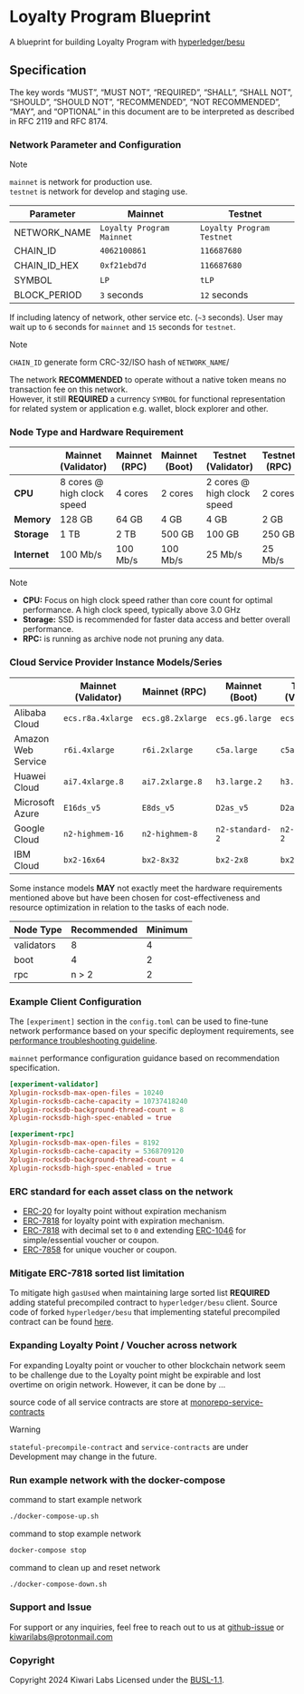 # Loyalty Program Blueprint

A blueprint for building Loyalty Program with [hyperledger/besu](https://github.com/hyperledger/besu)

## Specification

The key words “MUST”, “MUST NOT”, “REQUIRED”, “SHALL”, “SHALL NOT”, “SHOULD”, “SHOULD NOT”, “RECOMMENDED”, “NOT RECOMMENDED”, “MAY”, and “OPTIONAL” in this document are to be interpreted as described in RFC 2119 and RFC 8174.

### Network Parameter and Configuration

> [!NOTE]  
> `mainnet` is network for production use.  
> `testnet` is network for develop and staging use.

| Parameter    | Mainnet                   | Testnet                   |
| ------------ | ------------------------- | ------------------------- |
| NETWORK_NAME | `Loyalty Program Mainnet` | `Loyalty Program Testnet` |
| CHAIN_ID     | `4062100861`              | `116687680`               |
| CHAIN_ID_HEX | `0xf21ebd7d`              | `116687680`               |
| SYMBOL       | `LP`                      | `tLP`                     |
| BLOCK_PERIOD | `3` seconds               | `12` seconds              |

If including latency of network, other service etc. (`~3` seconds). User may wait up to `6` seconds for `mainnet` and `15` seconds for `testnet`.

> [!NOTE]
> `CHAIN_ID` generate form CRC-32/ISO hash of `NETWORK_NAME`/

The network **RECOMMENDED** to operate without a native token means no transaction fee on this network.  
However, it still **REQUIRED** a currency `SYMBOL` for functional representation for related system or application e.g. wallet, block explorer and other.

### Node Type and Hardware Requirement

|              | Mainnet (Validator)        | Mainnet (RPC) | Mainnet (Boot) | Testnet (Validator)        | Testnet (RPC) | Testnet (Boot) |
| ------------ | -------------------------- | ------------- | -------------- | -------------------------- | ------------- | -------------- |
| **CPU**      | 8 cores @ high clock speed | 4 cores       | 2 cores        | 2 cores @ high clock speed | 2 cores       | 1 core         |
| **Memory**   | 128 GB                     | 64 GB         | 4 GB           | 4 GB                       | 2 GB          | 1 GB           |
| **Storage**  | 1 TB                       | 2 TB          | 500 GB         | 100 GB                     | 250 GB        | 50 GB          |
| **Internet** | 100 Mb/s                   | 100 Mb/s      | 100 Mb/s       | 25 Mb/s                    | 25 Mb/s       | 25 Mb/s        |

> [!NOTE]
> - **CPU:** Focus on high clock speed rather than core count for optimal performance. A high clock speed, typically above 3.0 GHz
> - **Storage:** SSD is recommended for faster data access and better overall performance.
> - **RPC:** is running as archive node not pruning any data.
  

### Cloud Service Provider Instance Models/Series

|                    | Mainnet (Validator) | Mainnet (RPC)    | Mainnet (Boot)  | Testnet (Validator) | Testnet (RPC)   | Testnet (Boot)       |
| ------------------ | ------------------- | ---------------- | --------------- | ------------------- | --------------- | -------------------- |
| Alibaba Cloud      | `ecs.r8a.4xlarge`   | `ecs.g8.2xlarge` | `ecs.g6.large`  | `ecs.g6.large`      | `ecs.c6.large`  | `ecs.t5-lc1m1.small` |
| Amazon Web Service | `r6i.4xlarge`       | `r6i.2xlarge`    | `c5a.large`     | `c5a.large`         | `c7a.medium`    | `t3.micro`           |
| Huawei Cloud       | `ai7.4xlarge.8`     | `ai7.2xlarge.8`  | `h3.large.2`    | `h3.large.2`        | `s6.large.2`    | `s6.small.1`         |
| Microsoft Azure    | `E16ds_v5`          | `E8ds_v5`        | `D2as_v5`       | `D2as_v5`           | `F2s_v2`        | `A1_v2`              |
| Google Cloud       | `n2-highmem-16`     | `n2-highmem-8`   | `n2-standard-2` | `n2-standard-2`     | `n2-standard-1` | `e2-micro`           |
| IBM Cloud          | `bx2-16x64`         | `bx2-8x32`       | `bx2-2x8`       | `bx2-2x8`           | `bx2-2x4`       | `bx2-1x2`            |

Some instance models **MAY** not exactly meet the hardware requirements mentioned above but have been chosen for cost-effectiveness and resource optimization in relation to the tasks of each node.

| Node Type  | Recommended | Minimum |
| ---------- | ----------- | ------- |
| validators | 8           | 4       |
| boot       | 4           | 2       |
| rpc        | n > 2       | 2       |

### Example Client Configuration

The `[experiment]` section in the `config.toml` can be used to fine-tune network performance based on your specific deployment requirements, see [performance troubleshooting guideline](https://besu.hyperledger.org/public-networks/how-to/troubleshoot/performance).

`mainnet` performance configuration guidance based on recommendation specification.

```toml
[experiment-validator]
Xplugin-rocksdb-max-open-files = 10240
Xplugin-rocksdb-cache-capacity = 10737418240
Xplugin-rocksdb-background-thread-count = 8
Xplugin-rocksdb-high-spec-enabled = true

[experiment-rpc]
Xplugin-rocksdb-max-open-files = 8192
Xplugin-rocksdb-cache-capacity = 5368709120
Xplugin-rocksdb-background-thread-count = 4
Xplugin-rocksdb-high-spec-enabled = true
```

### ERC standard for each asset class on the network

- [ERC-20]() for loyalty point without expiration mechanism
- [ERC-7818]() for loyalty point with expiration mechanism.
- [ERC-7818]() with decimal set to `0` and extending [ERC-1046]() for simple/essential voucher or coupon.
- [ERC-7858]() for unique voucher or coupon.

### Mitigate ERC-7818 sorted list limitation

To mitigate high `gasUsed` when maintaining large sorted list **REQUIRED** adding stateful precompiled contract to `hyperledger/besu` client. Source code of forked `hyperledger/besu` that implementing stateful precompiled contract can be found [here](https://github.com/Kiwari-labs/besu).

### Expanding Loyalty Point / Voucher across network

For expanding Loyalty point or voucher to other blockchain network seem to be challenge due to the Loyalty point might be expirable and lost overtime on origin network. However, it can be done by ...

source code of all service contracts are store at [monorepo-service-contracts](https://github.com/Kiwari-labs/monorepo-service-contracts)

> [!WARNING]
> `stateful-precompile-contract` and `service-contracts` are under Development may change in the future.

### Run example network with the docker-compose

command to start example network

```sh
./docker-compose-up.sh
```

command to stop example network

```sh
docker-compose stop
```

command to clean up and reset network

```sh
./docker-compose-down.sh
```

### Support and Issue

For support or any inquiries, feel free to reach out to us at [github-issue](https://github.com/Kiwari-labs/) or kiwarilabs@protonmail.com

### Copyright

Copyright 2024 Kiwari Labs Licensed under the [BUSL-1.1](../LICENSE-BUSL).
